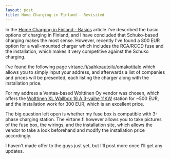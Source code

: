 ```yaml
---
layout: post
title: Home Charging in Finland - Revisited
---
```


In the [Home Charging in Finland - Basics](../home-charging-finland-basics/)
article
I've described the basic options of charging in Finland, and I have concluded that
Schuko-based charging makes the most sense. However, recently
I've found a 800 EUR option for a wall-mounted charger which includes the RCA/RCCD
fuse and the installation, which makes it very competitive against the Schuko
charging.

I've found the following page [virtane.fi/sahkoautoilu/omakotitalo](https://www.virtane.fi/sahkoautoilu/omakotitalo/)
which allows you to simply input your address, and afterwards a list of
companies and prices will be presented, each listing the charger along with the
installation price.

For my address a Vantaa-based Wolttinen Oy vendor was chosen, which offers
the [Wolttinen XL Wallbox 16 A 3-vaihe 11KW](https://autonlataus.com/collections/wallbox/products/wolt1c-xl-16a-3v-11kw)
station for ~500 EUR, and the installation work for 300 EUR, which is an excellent price.

The big question left open is whether my fuse box is compatible with 3-phase
charging station. The virtane.fi however allows you to take pictures of the fuse box,
the wirings, and the installation site, which allows the vendor to take a look
beforehand and modify the installation price accordingly.

I haven't made offer to the guys just yet, but I'll post more once I'll get
any updates.
